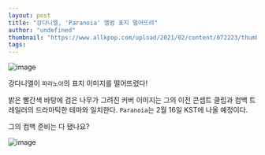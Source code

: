 ```yaml
---
layout: post
title: "강다니엘, 'Paranoia' 앨범 표지 떨어뜨려"
author: "undefined"
thumbnail: "https://www.allkpop.com/upload/2021/02/content/072223/thumb/1612754630-20210207-dan.jpg"
tags: 
---
```



![image](https://www.allkpop.com/upload/2021/02/content/072223/1612754630-20210207-dan.jpg)

강다니엘이 `파라노아`의 표지 이미지를 떨어뜨렸다!

밝은 빨간색 바탕에 검은 나무가 그려진 커버 이미지는 그의 이전 콘셉트 클립과 컴백 트레일러의 드라마틱한 테마와 일치한다. `Paranoia`는 2월 16일 KST에 나올 예정이다.

그의 컴백 준비는 다 됐나요?

![image](https://www.allkpop.com/upload/2021/02/content/072225/1612754735-1.jfif)